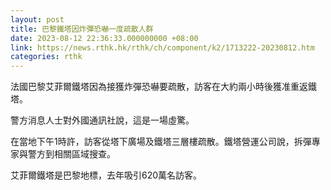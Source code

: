 ```yaml
---
layout: post
title: 巴黎鐵塔因炸彈恐嚇一度疏散人群
date: 2023-08-12 22:36:33.000000000 +08:00
link: https://news.rthk.hk/rthk/ch/component/k2/1713222-20230812.htm
categories: rthk
---
```


法國巴黎艾菲爾鐵塔因為接獲炸彈恐嚇要疏散，訪客在大約兩小時後獲准重返鐵塔。

警方消息人士對外國通訊社說，這是一場虛驚。

在當地下午1時許，訪客從塔下廣場及鐵塔三層樓疏散。鐵塔營運公司說，拆彈專家與警方到相關區域搜查。

艾菲爾鐵塔是巴黎地標，去年吸引620萬名訪客。
